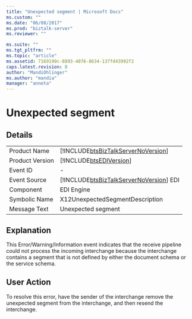 ```yaml
---
title: "Unexpected segment | Microsoft Docs"
ms.custom: ""
ms.date: "06/08/2017"
ms.prod: "biztalk-server"
ms.reviewer: ""

ms.suite: ""
ms.tgt_pltfrm: ""
ms.topic: "article"
ms.assetid: 7169190c-8893-4076-8634-137fd43992f2
caps.latest.revision: 8
author: "MandiOhlinger"
ms.author: "mandia"
manager: "anneta"
---
```

# Unexpected segment
## Details  
  
|                 |                                                                                        |
|-----------------|----------------------------------------------------------------------------------------|
|  Product Name   |   [!INCLUDE[btsBizTalkServerNoVersion](../includes/btsbiztalkservernoversion-md.md)]   |
| Product Version |               [!INCLUDE[btsEDIVersion](../includes/btsediversion-md.md)]               |
|    Event ID     |                                           -                                            |
|  Event Source   | [!INCLUDE[btsBizTalkServerNoVersion](../includes/btsbiztalkservernoversion-md.md)] EDI |
|    Component    |                                       EDI Engine                                       |
|  Symbolic Name  |                            X12UnexpectedSegmentDescription                             |
|  Message Text   |                                   Unexpected segment                                   |
  
## Explanation  
 This Error/Warning/Information event indicates that the receive pipeline could not process the incoming interchange because the interchange contains a segment that is not defined by either the document schema or the service schema.  
  
## User Action  
 To resolve this error, have the sender of the interchange remove the unexpected segment from the interchange, and then resend the interchange.